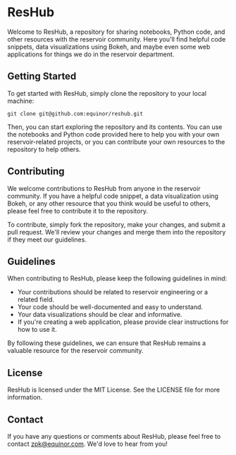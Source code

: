 # ResHub

Welcome to ResHub, a repository for sharing notebooks, Python code, and other resources with the reservoir community. Here you'll find helpful code snippets, data visualizations using Bokeh, and maybe even some web applications for things we do in the reservoir department.

## Getting Started

To get started with ResHub, simply clone the repository to your local machine:

```
git clone git@github.com:equinor/reshub.git
```

Then, you can start exploring the repository and its contents. You can use the notebooks and Python code provided here to help you with your own reservoir-related projects, or you can contribute your own resources to the repository to help others.

## Contributing

We welcome contributions to ResHub from anyone in the reservoir community. If you have a helpful code snippet, a data visualization using Bokeh, or any other resource that you think would be useful to others, please feel free to contribute it to the repository.

To contribute, simply fork the repository, make your changes, and submit a pull request. We'll review your changes and merge them into the repository if they meet our guidelines.

## Guidelines

When contributing to ResHub, please keep the following guidelines in mind:

- Your contributions should be related to reservoir engineering or a related field.
- Your code should be well-documented and easy to understand.
- Your data visualizations should be clear and informative.
- If you're creating a web application, please provide clear instructions for how to use it.

By following these guidelines, we can ensure that ResHub remains a valuable resource for the reservoir community.

## License

ResHub is licensed under the MIT License. See the LICENSE file for more information.

## Contact

If you have any questions or comments about ResHub, please feel free to contact zpk@equinor.com. We'd love to hear from you!

